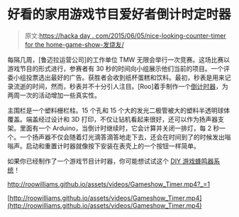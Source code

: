 # 好看的家用游戏节目爱好者倒计时定时器

> 原文:[https://hacka day . com/2015/06/05/nice-looking-counter-timer for the home-game-show-发烧友/](https://hackaday.com/2015/06/05/nice-looking-countdown-timer-for-the-home-game-show-enthusiest/)

每隔几周，[鲁迈拉运营公司]的工作单位 TMW 无限会举行一次竞赛。这场比赛以游戏节目的形式进行，参赛者有 30 秒的时间向小组展示他们当前的项目。一个评委小组投票选出最好的广告。获胜者会收到纸杯蛋糕和饮料。最初，秒表是用来记录流逝的时间，然而，秒表并不十分引人注目。[Roo]着手制作一个[倒计时器](http://roowilliams.github.io/projects/2015-02-27-gameshow-timer.html)，为两周一次的活动增加一些真实性。

主围栏是一个塑料栅栏柱。15 个孔和 15 个大的发光二极管被大的塑料半透明球体覆盖。端盖经过设计和 3D 打印，不仅让钻机看起来很好，还可以作为扬声器支架。里面有一个 Arduino，当倒计时继续时，它会计算并关闭一排灯，每 2 秒一个。一个扬声器不仅会随着灯光滴答滴答地走下去，还会在时间到了的时候发出嗡嗡声。启动和重置计时器就像按下安装在表壳上的一个按钮一样简单。

如果你已经制作了一个游戏节目计时器，你可能想试试这个 [DIY 游戏蜂鸣器系统](http://hackaday.com/2012/02/03/office-game-show-buzzer-keeps-things-fair-and-square/)！

 <http://roowilliams.github.io/assets/videos/Gameshow_Timer.mp4?_=1>

[http://roowilliams.github.io/assets/videos/Gameshow_Timer.mp4](http://roowilliams.github.io/assets/videos/Gameshow_Timer.mp4)